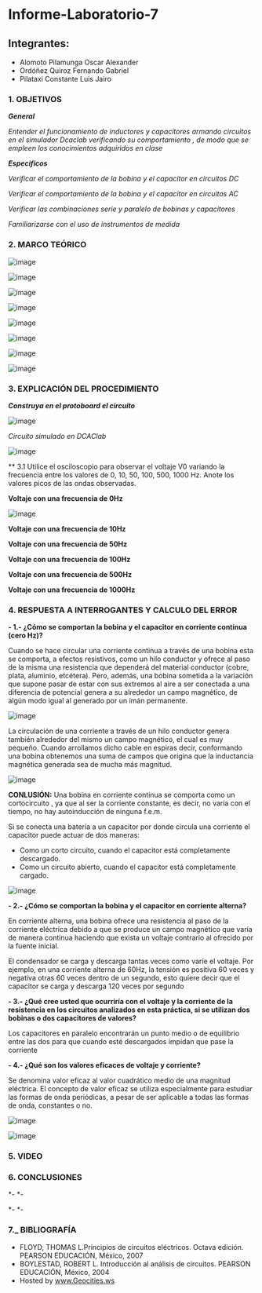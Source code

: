 # Informe-Laboratorio-7

## Integrantes:

  * Alomoto Pilamunga Oscar Alexander
  * Ordóñez Quiroz Fernando Gabriel
  * Pilataxi Constante Luis Jairo

### 1. OBJETIVOS

***General***

*Entender el funcionamiento de inductores y capacitores armando circuitos en el simulador Dcaclab verificando su comportamiento , de modo que se empleen los conocimientos adquiridos en clase*

***Especificos*** 

*Verificar el comportamiento de la bobina y el capacitor en circuitos DC*

*Verificar el comportamiento de la bobina y el capacitor en circuitos AC*

*Verificar las combinaciones serie y paralelo de bobinas y capacitores*

*Familiarizarse con el uso de instrumentos de medida*

### 2. MARCO TEÓRICO

![image](https://user-images.githubusercontent.com/104925648/217906633-c167e809-d80d-432f-8ee6-81ec2a0885c4.png)

![image](https://user-images.githubusercontent.com/104925648/217954238-98e61eb4-1e07-4873-85d2-7cbbea0c5cae.png)

![image](https://user-images.githubusercontent.com/104925648/217916327-55f6aca3-53cc-4e75-9804-445cacc8f8b0.png)

![image](https://user-images.githubusercontent.com/104925648/217916379-88f2a91d-b43c-400b-80db-01e41076938c.png)

![image](https://user-images.githubusercontent.com/104925648/217916461-a47ae3f7-8b75-4dfc-8d35-54a3eaac4fd6.png)

![image](https://user-images.githubusercontent.com/104925648/217961754-769ef45a-cc96-445f-8559-c8049a7b5b08.png)

![image](https://user-images.githubusercontent.com/104925648/217961792-277b4636-34a2-4df1-a90e-a39100cfe6a6.png)

![image](https://user-images.githubusercontent.com/104925648/217961831-a40961f5-176e-4e75-82e6-3a614e29c15f.png)


### 3. EXPLICACIÓN DEL PROCEDIMIENTO

***Construya en el protoboard el circuito***

![image](https://user-images.githubusercontent.com/116774906/217984492-225edc59-b76c-4db5-a700-e615998c694f.png)

*Circuito simulado en DCAClab*

![image](https://user-images.githubusercontent.com/116774906/217984621-4c3f6213-f902-414c-9e44-c42ff0af82ec.png)

** 3.1 Utilice el osciloscopio para observar el voltaje V0 variando la frecuencia entre los valores de 0, 10, 50, 100, 500, 1000 Hz. Anote los valores picos de las ondas observadas.

**Voltaje con una frecuencia de 0Hz**

![image](https://user-images.githubusercontent.com/116774906/217985199-9996297a-650e-4fb5-aca0-ba4ab06b6442.png)

**Voltaje con una frecuencia de 10Hz**


**Voltaje con una frecuencia de 50Hz**

**Voltaje con una frecuencia de 100Hz**

**Voltaje con una frecuencia de 500Hz**

**Voltaje con una frecuencia de 1000Hz**

### 4. RESPUESTA A INTERROGANTES Y CALCULO DEL ERROR

**- 1.- ¿Cómo se comportan la bobina y el capacitor en corriente continua (cero Hz)?**

Cuando se hace circular una corriente continua a través de una bobina esta se comporta, a efectos resistivos, como un hilo conductor y ofrece al 
paso de la misma una resistencia que dependerá del material conductor (cobre, plata, aluminio, etcétera). Pero, además, una bobina sometida a la 
variación que supone pasar de estar con sus extremos al aire a ser conectada a una diferencia de potencial genera a su alrededor un campo magnético, 
de algún modo igual al generado por un imán permanente.

![image](https://user-images.githubusercontent.com/104925648/217962786-06dc7725-e560-45da-8f81-42058ff5ecfa.png)

La circulación de una corriente a través de un hilo conductor genera también alrededor del mismo un campo magnético, el cual es muy pequeño. 
Cuando arrollamos dicho cable en espiras decir, conformando una bobina obtenemos una suma de campos que origina que la inductancia magnética 
generada sea de mucha más magnitud.

![image](https://user-images.githubusercontent.com/104925648/217962925-9d4d79f2-5f7e-4e2a-80ba-013e56cd7055.png)

 **CONLUSIÓN:** Una bobina en corriente continua se comporta como un cortocircuito , ya que al ser la corriente constante, es decir, no varía 
 con el tiempo, no hay autoinducción de ninguna f.e.m.
 
 Si  se  conecta  una  batería  a  un  capacitor  por  donde  circula  una  corriente  el capacitor puede actuar de dos maneras:  
 
 -  Como  un  corto  circuito,  cuando  el  capacitor  está  completamente descargado. 
 -  Como un circuito abierto, cuando el capacitor está completamente cargado.
 
 ![image](https://user-images.githubusercontent.com/104925648/217963401-ad7c82aa-bacf-4f66-978a-8287c63b7223.png)

 
**- 2.- ¿Cómo se comportan la bobina y el capacitor en corriente alterna?**

En corriente alterna, una bobina ofrece una resistencia al paso de la corriente eléctrica debido a que se produce un campo 
magnético que varía de manera continua haciendo que exista un voltaje contrario al ofrecido por la fuente inicial.

El condensador se carga y descarga tantas veces como varíe el voltaje. Por ejemplo, en una corriente alterna de 60Hz, la tensión es 
positiva 60 veces y negativa  otras  60  veces  dentro  de  un  segundo,  esto  quiere  decir  que  el capacitor se carga y descarga 120 veces por segundo


**- 3.- ¿Qué cree usted que ocurriría con el voltaje  y la corriente de la resistencia en los
      circuitos analizados en esta práctica, si se utilizan dos bobinas o dos capacitores de valores?**
      
Los capacitores en paralelo encontrarán un punto medio o de equilibrio entre las dos para que cuando esté descargados impidan que pase la corriente


**- 4.- ¿Qué son los valores eficaces de voltaje y corriente?**

Se denomina valor eficaz al valor cuadrático medio de una magnitud eléctrica. El concepto de valor eficaz se utiliza especialmente 
para estudiar las formas de onda periódicas, a pesar de ser aplicable a todas las formas de onda, constantes o no. 

![image](https://user-images.githubusercontent.com/104925648/217963992-91863257-dfa8-4baf-bfd6-76ce7f4a54af.png)

![image](https://user-images.githubusercontent.com/104925648/217964027-0e4c2b47-3097-406d-9cfd-61569d76eadc.png)

### 5. VIDEO


### 6. CONCLUSIONES

*- 
*-

*-
*-
### 7._ BIBLIOGRAFÍA

- FLOYD, THOMAS L.Principios de circuitos eléctricos. Octava edición. PEARSON EDUCACIÓN, México, 2007
- BOYLESTAD, ROBERT L. Introducción al análisis de circuitos. PEARSON EDUCACIÓN, México, 2004
- Hosted by www.Geocities.ws
